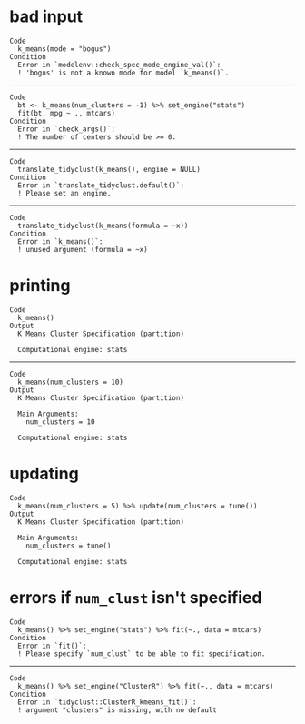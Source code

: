 # bad input

    Code
      k_means(mode = "bogus")
    Condition
      Error in `modelenv::check_spec_mode_engine_val()`:
      ! 'bogus' is not a known mode for model `k_means()`.

---

    Code
      bt <- k_means(num_clusters = -1) %>% set_engine("stats")
      fit(bt, mpg ~ ., mtcars)
    Condition
      Error in `check_args()`:
      ! The number of centers should be >= 0.

---

    Code
      translate_tidyclust(k_means(), engine = NULL)
    Condition
      Error in `translate_tidyclust.default()`:
      ! Please set an engine.

---

    Code
      translate_tidyclust(k_means(formula = ~x))
    Condition
      Error in `k_means()`:
      ! unused argument (formula = ~x)

# printing

    Code
      k_means()
    Output
      K Means Cluster Specification (partition)
      
      Computational engine: stats 
      

---

    Code
      k_means(num_clusters = 10)
    Output
      K Means Cluster Specification (partition)
      
      Main Arguments:
        num_clusters = 10
      
      Computational engine: stats 
      

# updating

    Code
      k_means(num_clusters = 5) %>% update(num_clusters = tune())
    Output
      K Means Cluster Specification (partition)
      
      Main Arguments:
        num_clusters = tune()
      
      Computational engine: stats 
      

# errors if `num_clust` isn't specified

    Code
      k_means() %>% set_engine("stats") %>% fit(~., data = mtcars)
    Condition
      Error in `fit()`:
      ! Please specify `num_clust` to be able to fit specification.

---

    Code
      k_means() %>% set_engine("ClusterR") %>% fit(~., data = mtcars)
    Condition
      Error in `tidyclust::ClusterR_kmeans_fit()`:
      ! argument "clusters" is missing, with no default

